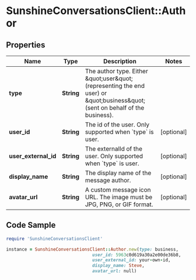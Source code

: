 # SunshineConversationsClient::Author

## Properties

Name | Type | Description | Notes
------------ | ------------- | ------------- | -------------
**type** | **String** | The author type. Either \&quot;user\&quot; (representing the end user)  or \&quot;business\&quot; (sent on behalf of the business).  | 
**user_id** | **String** | The id of the user. Only supported when &#x60;type&#x60; is user. | [optional] 
**user_external_id** | **String** | The externalId of the user. Only supported when &#x60;type&#x60; is user. | [optional] 
**display_name** | **String** | The display name of the message author. | [optional] 
**avatar_url** | **String** | A custom message icon URL. The image must be JPG, PNG, or GIF format. | [optional] 

## Code Sample

```ruby
require 'SunshineConversationsClient'

instance = SunshineConversationsClient::Author.new(type: business,
                                 user_id: 5963c0d619a30a2e00de36b8,
                                 user_external_id: your-own-id,
                                 display_name: Steve,
                                 avatar_url: null)
```


